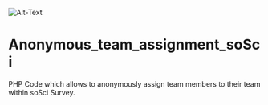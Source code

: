 ![Alt-Text](https://github.com/Ben-Ed/Anonymous_team_assignment_soSci/blob/master/anonymous_assignment.gif)

# Anonymous_team_assignment_soSci
PHP Code which allows to anonymously assign team members to their team within soSci Survey. 
